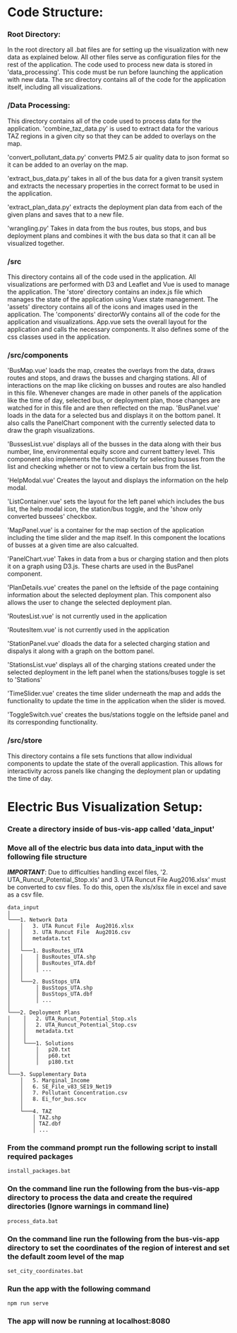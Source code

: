 # Code Structure:
### Root Directory:
In the root directory all .bat files are for setting up the visualization with new data as explained below.
All other files serve as configuration files for the rest of the application. The code used to process new
data is stored in 'data_processing'. This code must be run before launching the application with new data.
The src directory contains all of the code for the application itself, including all visualizations.

### /Data Processing:
This directory contains all of the code used to process data for the application. 
'combine_taz_data.py' is used to extract data for the various TAZ regions in a given city so that they can be
added to overlays on the map.

'convert_pollutant_data.py' converts PM2.5 air quality data to json format so it can
be added to an overlay on the map. 

'extract_bus_data.py' takes in all of the bus data for a given transit system and extracts the necessary 
properties in the correct format to be used in the application.

'extract_plan_data.py' extracts the deployment plan data from each of the given plans and saves that to a new
file.

'wrangling.py' Takes in data from the bus routes, bus stops, and bus deployment plans and combines it with
the bus data so that it can all be visualized together.

### /src
This directory contains all of the code used in the application. All visualizations are performed with D3 and 
Leaflet and Vue is used to manage the application. The 'store' directory contains an index.js file which manages the 
state of the application using Vuex state management. The 'assets' directory contains all of the icons and images
used in the application. The 'components' directorWy contains all of the code for the application and visualizations.
App.vue sets the overall layout for the application and calls the necessary components. It also defines some of the
css classes used in the application. 

### /src/components
'BusMap.vue' loads the map, creates the overlays from the data, draws routes and stops, and draws the busses and charging
stations. All of interactions on the map like clicking on busses and routes are also handled in this file.
Whenever changes are made in other panels of the application like the time of day, selected bus, or deployment plan,
those changes are watched for in this file and are then reflected on the map.
'BusPanel.vue' loads in the data for a selected bus and displays it on the bottom panel. It also
calls the PanelChart component with the currently selected data to draw the graph visualizations.

'BussesList.vue' displays all of the busses in the data along with their bus number, line, environmental equity score
and current battery level. This component also implements the functionality for selecting busses from the list and
checking whether or not to view a certain bus from the list.

'HelpModal.vue' Creates the layout and displays the information on the help modal.

'ListContainer.vue' sets the layout for the left panel which includes the bus list, the help modal icon, the
station/bus toggle, and the 'show only converted bussees' checkbox.

'MapPanel.vue' is a container for the map section of the application including the time slider and the map itself. In this
component the locations of busses at a given time are also calcualted.

'PanelChart.vue' Takes in data from a bus or charging station and then plots it on a graph using D3.js. These charts
are used in the BusPanel component.

'PlanDetails.vue' creates the panel on the leftside of the page containing information about the selected deployment
plan. This component also allows the user to change the selected deployment plan.

'RoutesList.vue' is not currently used in the application

'RoutesItem.vue' is not currently used in the application

'StationPanel.vue' dloads the data for a selected charging station and dispalys it along with a graph on the bottom
panel.

'StationsList.vue' displays all of the charging stations created under the selected deployment in the left panel when
the stations/buses toggle is set to 'Stations'

'TimeSlider.vue' creates the time slider underneath the map and adds the functionality to update the time in the application
when the slider is moved.

'ToggleSwitch.vue' creates the bus/stations toggle on the leftside panel and its corresponding functionality.

### /src/store
This directory contains a file sets functions that allow individual components to update the state of the overall applicastion.
This allows for interactivity across panels like changing the deployment plan or updating the time of day.



# Electric Bus Visualization Setup:

### Create a directory inside of bus-vis-app called 'data_input'

### Move all of the electric bus data into data_input with the following file structure
***IMPORTANT***: Due to difficulties handling excel files, '2. UTA_Runcut_Potential_Stop.xls' and
3. UTA Runcut File  Aug2016.xlsx' must be converted to csv files. To do this, open the xls/xlsx
file in excel and save as a csv file.

```
data_input
│
└───1. Network Data
    │   3. UTA Runcut File  Aug2016.xlsx
│   │   3. UTA Runcut File  Aug2016.csv
│   │   metadata.txt
│   │
│   └───1. BusRoutes_UTA
│   │    │ BusRoutes_UTA.shp
│   │    │ BusRoutes_UTA.dbf
│   │    │ ...
│   │
│   └───2. BusStops_UTA
│        │ BusStops_UTA.shp
│        │ BusStops_UTA.dbf
│        │ ...    
│   
└───2. Deployment Plans
│    │   2. UTA_Runcut_Potential_Stop.xls
│    │   2. UTA_Runcut_Potential_Stop.csv
│    │   metadata.txt
│    │
│    └───1. Solutions  
│        │   p20.txt
│        │   p60.txt
│        │   p180.txt   
│
└───3. Supplementary Data
    │   5. Marginal_Income
    │   6. SE_File_v83_SE19_Net19 
    │   7. Pollutant Concentration.csv
    │   8. Ei_for_bus.scv  
    │
    └───4. TAZ
        │ TAZ.shp
        │ TAZ.dbf
        │ ...
```
### From the command prompt run the following script to install required packages
```
install_packages.bat
```

### On the command line run the following from the bus-vis-app directory to process the data and create the required directories (Ignore warnings in command line)
```
process_data.bat
```

### On the command line run the following from the bus-vis-app directory to set the coordinates of the region of interest and set the default zoom level of the map
```
set_city_coordinates.bat
```
### Run the app with the following command
```
npm run serve
```
### The app will now be running at localhost:8080